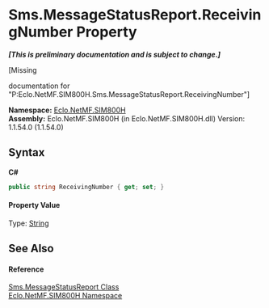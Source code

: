 # Sms.MessageStatusReport.ReceivingNumber Property 
 _**\[This is preliminary documentation and is subject to change.\]**_

\[Missing <summary> documentation for "P:Eclo.NetMF.SIM800H.Sms.MessageStatusReport.ReceivingNumber"\]

**Namespace:**&nbsp;<a href="N_Eclo_NetMF_SIM800H">Eclo.NetMF.SIM800H</a><br />**Assembly:**&nbsp;Eclo.NetMF.SIM800H (in Eclo.NetMF.SIM800H.dll) Version: 1.1.54.0 (1.1.54.0)

## Syntax

**C#**<br />
``` C#
public string ReceivingNumber { get; set; }
```


#### Property Value
Type: <a href="http://msdn2.microsoft.com/en-us/library/s1wwdcbf" target="_blank">String</a>

## See Also


#### Reference
<a href="T_Eclo_NetMF_SIM800H_Sms_MessageStatusReport">Sms.MessageStatusReport Class</a><br /><a href="N_Eclo_NetMF_SIM800H">Eclo.NetMF.SIM800H Namespace</a><br />